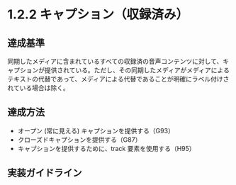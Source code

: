 # 1.2.2 キャプション（収録済み）

## 達成基準
同期したメディアに含まれているすべての収録済の音声コンテンツに対して、キャプションが提供されている。ただし、その同期したメディアがメディアによるテキストの代替であって、メディアによる代替であることが明確にラベル付けされている場合は除く。
## 達成方法
- オープン (常に見える) キャプションを提供する（G93）
- クローズドキャプションを提供する（G87）
- キャプションを提供するために、track 要素を使用する（H95）

## 実装ガイドライン